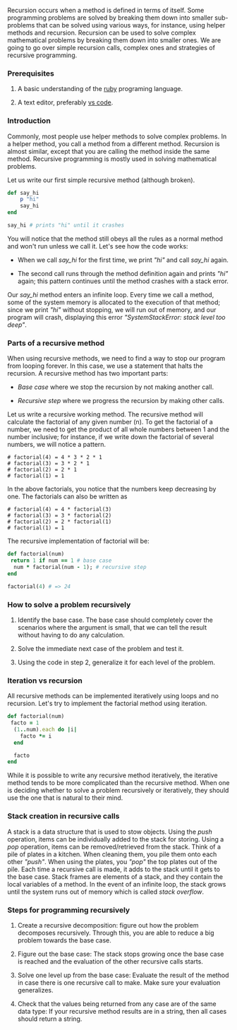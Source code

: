 Recursion occurs when a method is defined in terms of itself. Some programming problems are solved by breaking them down into smaller sub-problems that can be solved using various ways, for instance, using helper methods and recursion. Recursion can be used to solve complex mathematical problems by breaking them down into smaller ones. We are going to go over simple recursion calls, complex ones and strategies of recursive programming. 

### Prerequisites
1. A basic understanding of the [ruby](https://www.tutorialspoint.com/ruby/index.htm) programing language.
   
2. A text editor, preferably [vs code](https://code.visualstudio.com/download).

### Introduction 
Commonly, most people use helper methods to solve complex problems. In a helper method, you call a method from a different method. Recursion is almost similar, except that you are calling the method inside the same method. Recursive programming is mostly used in solving mathematical problems. 

Let us write our first simple recursive method (although broken).

```rb
def say_hi
    p "hi"
    say_hi
end

say_hi # prints "hi" until it crashes
```

You will notice that the method still obeys all the rules as a normal method and won't run unless we call it. 
Let's see how the code works:
* When we call *say_hi* for the first time, we print *"hi"* and call *say_hi* again.
   
* The second call runs through the method definition again and prints *"hi"* again; this pattern continues until the method crashes with a stack error.

Our *say_hi* method enters an infinite loop. Every time we call a method, some of the system memory is allocated to the execution of that method; since we print *"hi"* without stopping, we will run out of memory, and our program will crash, displaying this error *"SystemStackError: stack level too deep"*.  

### Parts of a recursive method 
When using recursive methods, we need to find a way to stop our program from looping forever. In this case, we use a statement that halts the recursion. 
A recursive method has two important parts:
* *Base case* where we stop the recursion by not making another call.
  
* *Recursive step* where we progress the recursion by making other calls. 
   
Let us write a recursive working method.
The recursive method will calculate the factorial of any given number (n). To get the factorial of a number, we need to get the product of all whole numbers between 1 and the number inclusive; for instance, if we write down the factorial of several numbers, we will notice a pattern. 
 
```
# factorial(4) = 4 * 3 * 2 * 1
# factorial(3) = 3 * 2 * 1
# factorial(2) = 2 * 1
# factorial(1) = 1 
```
In the above factorials, you notice that the numbers keep decreasing by one. 
The factorials can also be written as 
```
# factorial(4) = 4 * factorial(3)
# factorial(3) = 3 * factorial(2)
# factorial(2) = 2 * factorial(1)
# factorial(1) = 1 
 ```

 The recursive implementation of factorial will be:

```rb
def factorial(num)
 return 1 if num == 1 # base case 
  num * factorial(num - 1); # recursive step 
end

factorial(4) # => 24
```

### How to solve a problem recursively 
1. Identify the base case. The base case should completely cover the scenarios where the argument is small, that we can tell the result without having to do any calculation.
    
2. Solve the immediate next case of the problem and test it.  
   
3. Using the code in step 2, generalize it for each level of the problem.  

### Iteration vs recursion 
All recursive methods can be implemented iteratively using loops and no recursion. 
Let's try to implement the factorial method using iteration.  

```rb
def factorial(num)
 facto = 1
  (1..num).each do |i|
    facto *= i
  end

  facto
end
```
While it is possible to write any recursive method iteratively, the iterative method tends to be more complicated than the recursive method. When one is deciding whether to solve a problem recursively or iteratively, they should use the one that is natural to their mind.

### Stack creation in  recursive calls
A stack is a data structure that is used to stow objects. Using the *push* operation, items can be individually added to the stack for storing. Using a *pop* operation, items can be removed/retrieved from the stack. Think of a pile of plates in a kitchen. When cleaning them, you pile them onto each other *"push"*. When using the plates, you *"pop"* the top plates out of the pile. 
Each time a recursive call is made, it adds to the stack until it gets to the base case. Stack frames are elements of a stack, and they contain the local variables of a method. In the event of an infinite loop, the stack grows until the system runs out of memory which is called *stack overflow*.

### Steps for programming recursively 
1. Create a recursive decomposition: figure out how the problem decomposes recursively. Through this, you are able to reduce a big problem towards the base case.
   
2. Figure out the base case: The stack stops growing once the base case is reached and the evaluation of the other recursive calls starts. 
   
3. Solve one level up from the base case: Evaluate the result of the method in case there is one recursive call to make. Make sure your evaluation generalizes. 
   
4. Check that the values being returned from any case are of the same data type: If your recursive method results are in a string, then all cases should return a string.  



  


